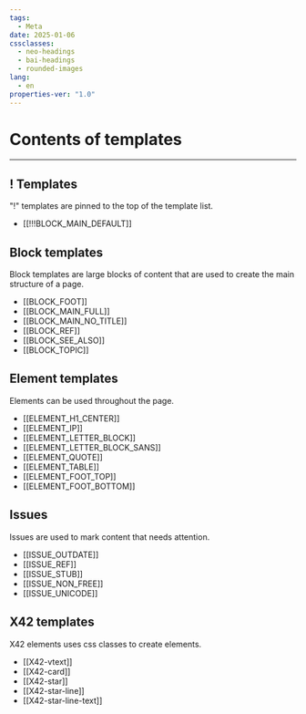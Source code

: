 ```yaml
---
tags:
  - Meta
date: 2025-01-06
cssclasses:
  - neo-headings
  - bai-headings
  - rounded-images
lang:
  - en
properties-ver: "1.0"
---
```

# Contents of templates
***

## ! Templates
"!" templates are pinned to the top of the template list. 
- [[!!!BLOCK_MAIN_DEFAULT]]

## Block templates

Block templates are large blocks of content that are used to create the main structure of a page. 
- [[BLOCK_FOOT]]
- [[BLOCK_MAIN_FULL]]
- [[BLOCK_MAIN_NO_TITLE]]
- [[BLOCK_REF]]
- [[BLOCK_SEE_ALSO]]
- [[BLOCK_TOPIC]]

## Element templates
Elements can be used throughout the page.
- [[ELEMENT_H1_CENTER]]
- [[ELEMENT_IP]]
- [[ELEMENT_LETTER_BLOCK]]
- [[ELEMENT_LETTER_BLOCK_SANS]]
- [[ELEMENT_QUOTE]]
- [[ELEMENT_TABLE]]
- [[ELEMENT_FOOT_TOP]]
- [[ELEMENT_FOOT_BOTTOM]]

## Issues
Issues are used to mark content that needs attention.
- [[ISSUE_OUTDATE]]
- [[ISSUE_REF]]
- [[ISSUE_STUB]]
- [[ISSUE_NON_FREE]]
- [[ISSUE_UNICODE]]

## X42 templates
X42 elements uses css classes to create elements. 
- [[X42-vtext]]
- [[X42-card]]
- [[X42-star]]
- [[X42-star-line]]
- [[X42-star-line-text]]